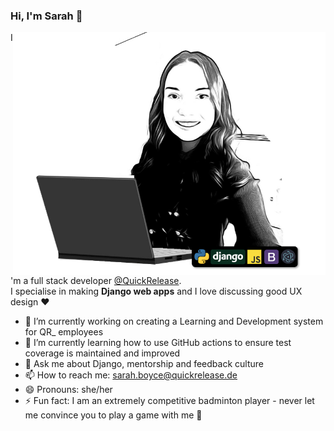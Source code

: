 ### Hi, I'm Sarah 👋

<img src="sarah-developer.PNG" align="right" width=500 alt="Illustration of Sarah">

I'm a full stack developer <a href="https://www.quickrelease.co.uk/">@QuickRelease</a>.<br>
I specialise in making <b>Django web apps</b> and I love discussing good UX design :heart:

- 🔭 I’m currently working on creating a Learning and Development system for QR_ employees
- 🌱 I’m currently learning how to use GitHub actions to ensure test coverage is maintained and improved
- 💬 Ask me about Django, mentorship and feedback culture
- 📫 How to reach me: sarah.boyce@quickrelease.de
- 😄 Pronouns: she/her
- ⚡ Fun fact: I am an extremely competitive badminton player - never let me convince you to play a game with me :badminton: 

